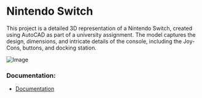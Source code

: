 # Nintendo Switch
This project is a detailed 3D representation of a Nintendo Switch, created using AutoCAD as part of a university assignment. The model captures the design, dimensions, and intricate details of the console, including the Joy-Cons, buttons, and docking station.

![Image](https://github.com/user-attachments/assets/0576bc90-e4f6-4073-b510-b0e2432097be)

### Documentation:
- [Documentation](https://drive.google.com/file/d/10rVyGQooHmyCAL3ZYgGPeXjWBQTLNv4x/view?usp=sharing)
